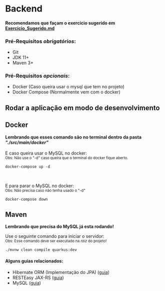 # Backend

#### Recomendamos que façam o exercicio sugerido em [Exercicio_Sugerido.md](https://github.com/yanpgabriel/hackathon-javaee/blob/main/Exercicio_Sugerido.md)

### Pré-Requisitos *obrigatórios*:
 - Git
 - JDK 11+
 - Maven 3+

### Pré-Requisitos *opcionais*:
 - Docker (Caso queira usar o mysql que tem no projeto)
 - Docker Compose (Normalmente vem com o docker)

## Rodar a aplicação em modo de desenvolvimento

## Docker
**Lembrando que esses comando são no terminal dentro da pasta _"./src/main/docker"_**
<br/><br/>
E caso queira usar o MySQL no docker:<br/>
<small>Obs: Não use o "-d" caso queira que o terminal do docker fique aberto.</small>
```
docker-compose up -d 
```
<br/>

E para parar o MySQL no docker:<br/>
<small>Obs: Não precisa caso não tenha usado o "-d"</small>
```
docker-compose down
```

## Maven
**Lembrando que precisa do MySQL já esta rodando!**<br/>

Use o seguinte comando para iniciar o servidor:<br/>
<small>Obs: Esse comando deve ser executado na _raiz_ do projeto!</small>
```shell script
./mvnw clean compile quarkus:dev
```


#### Alguns guias relacionados:
- Hibernate ORM (Implementação do JPA) ([guia](https://docs.jboss.org/hibernate/orm/current/userguide/html_single/Hibernate_User_Guide.html))
- RESTEasy JAX-RS ([guia](https://docs.jboss.org/resteasy/docs/3.0.9.Final/userguide/html_single/index.html))
- MySQL ([guia](https://dev.mysql.com/doc/))
